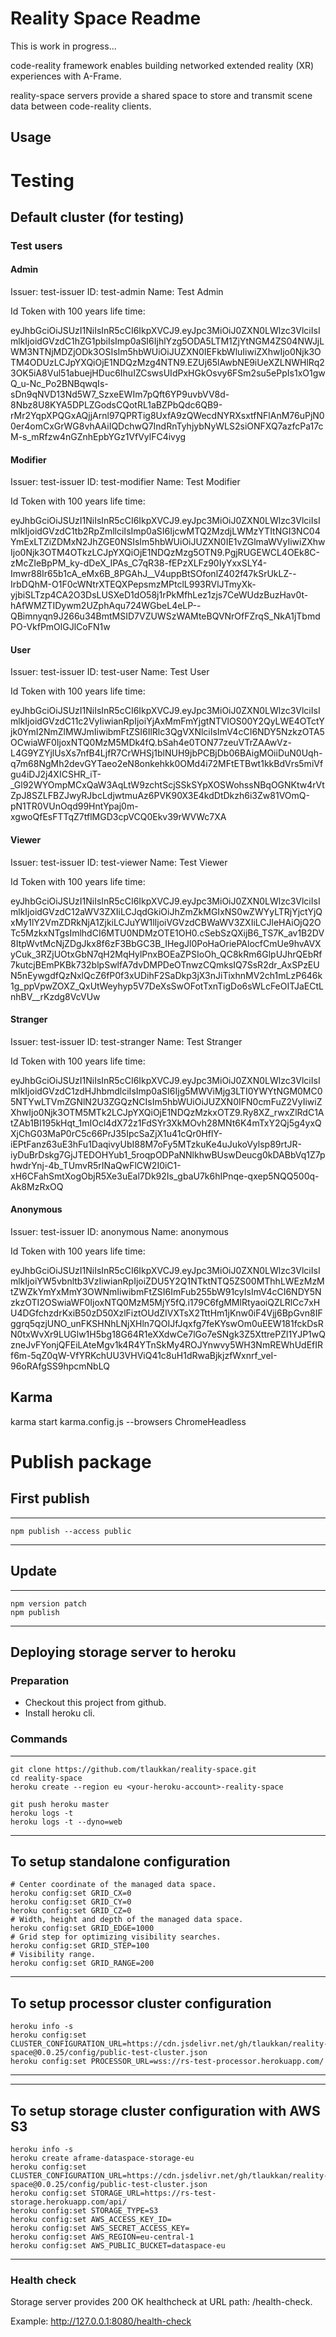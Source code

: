 # Reality Space Readme

This is work in progress...

code-reality framework enables building networked extended reality (XR) experiences with A-Frame.

reality-space servers provide a shared space to store and transmit scene data between code-reality clients.

## Usage

# Testing

## Default cluster (for testing)

### Test users

#### Admin

Issuer: test-issuer
ID: test-admin
Name: Test Admin

Id Token with 100 years life time: 

eyJhbGciOiJSUzI1NiIsInR5cCI6IkpXVCJ9.eyJpc3MiOiJ0ZXN0LWlzc3VlciIsImlkIjoidGVzdC1hZG1pbiIsImp0aSI6IjhlYzg5ODA5LTM1ZjYtNGM4ZS04NWJjLWM3NTNjMDZjODk3OSIsIm5hbWUiOiJUZXN0IEFkbWluIiwiZXhwIjo0Njk3OTM4ODUzLCJpYXQiOjE1NDQzMzg4NTN9.EZUj65lAwbNE9iUeXZLNWHlRq23OK5iA8Vul51abuejHDuc6IhuIZCswsUIdPxHGkOsvy6FSm2su5ePpIs1xO1gwQ_u-Nc_Po2BNBqwqIs-sDn9qNVD13Nd5W7_SzxeEWIm7pQft6YP9uvbVV8d-8Nbz8U8KYA5DPLZGodsCQotRL1aBZPbQdc6QB9-rMr2YqpXPQGxAQjjArnl97QPRTig8UxfA9zQWecdNYRXsxtfNFlAnM76uPjN00er4omCxGrWG8vhAAiIQDchwQ7IndRnTyhjybNyWLS2siONFXQ7azfcPa17cM-s_mRfzw4nGZnhEpbYGz1VfVylFC4ivyg

#### Modifier

Issuer: test-issuer
ID: test-modifier
Name: Test Modifier

Id Token with 100 years life time: 

eyJhbGciOiJSUzI1NiIsInR5cCI6IkpXVCJ9.eyJpc3MiOiJ0ZXN0LWlzc3VlciIsImlkIjoidGVzdC1tb2RpZmllciIsImp0aSI6IjcwMTQ2MzdjLWMzYTItNGI3NC04YmExLTZiZDMxN2JhZGE0NSIsIm5hbWUiOiJUZXN0IE1vZGlmaWVyIiwiZXhwIjo0Njk3OTM4OTkzLCJpYXQiOjE1NDQzMzg5OTN9.PgjRUGEWCL4OEk8C-zMcZIeBpPM_ky-dDeX_IPAs_C7qR38-fEPzXLFz90IyYxxSLY4-Imwr88Ir65b1cA_eMx6B_8PGAhJ__V4uppBtSOfonlZ402f47kSrUkLZ--IrbDQhM-O1F0cWNtrXTEQXPepsmzMPtclL993RVlJTmyXk-yjbiSLTzp4CA2O3DsLUSXeD1dO58j1rPkMfhLez1zjs7CeWUdzBuzHav0t-hAfWMZTIDywm2UZphAqu724WGbeL4eLP--QBimnyqn9J266u34BmtMSID7VZUWSzWAMteBQVNrOfFZrqS_NkA1jTbmdPO-VkfPmOlGJlCoFN1w

#### User

Issuer: test-issuer
ID: test-user
Name: Test User

Id Token with 100 years life time: 

eyJhbGciOiJSUzI1NiIsInR5cCI6IkpXVCJ9.eyJpc3MiOiJ0ZXN0LWlzc3VlciIsImlkIjoidGVzdC11c2VyIiwianRpIjoiYjAxMmFmYjgtNTVlOS00Y2QyLWE4OTctYjk0YmI2NmZlMWJmIiwibmFtZSI6IlRlc3QgVXNlciIsImV4cCI6NDY5NzkzOTA5OCwiaWF0IjoxNTQ0MzM5MDk4fQ.bSah4e0TON77zeuVTrZAAwVz-L4G9YZYjlUsXs7nfB4LjfR7CrWHSj1blNUH9jbPCBjDb06BAigMOiiDuN0Uqh-q7m68NgMh2devGYTaeo2eN8onkehkk0OMd4i72MFtETBwt1kkBdVrs5miVfgu4iDJ2j4XICSHR_iT-_Gl92WYOmpMCxQaW3AqLtW9zchtScjSSkSYpXOSWohssNBqOGNKtw4rVtZpJ8SZLFBZJwyRJbcLdjwtmuAz6PVK90X3E4kdDtDkzh6i3Zw81VOmQ-pN1TR0VUnOqd99HntYpaj0m-xgwoQfEsFTTqZ7tflMGD3cpVCQ0Ekv39rWVWc7XA

#### Viewer

Issuer: test-issuer
ID: test-viewer
Name: Test Viewer

Id Token with 100 years life time: 

eyJhbGciOiJSUzI1NiIsInR5cCI6IkpXVCJ9.eyJpc3MiOiJ0ZXN0LWlzc3VlciIsImlkIjoidGVzdC12aWV3ZXIiLCJqdGkiOiJhZmZkMGIxNS0wZWYyLTRjYjctYjQxMy1lY2VmZDRkNjA1ZjkiLCJuYW1lIjoiVGVzdCBWaWV3ZXIiLCJleHAiOjQ2OTc5MzkxNTgsImlhdCI6MTU0NDMzOTE1OH0.cSebSzQXijB6_TS7K_av1B2DV8ItpWvtMcNjZDgJkx8f6zF3BbGC3B_IHegJl0PoHaOriePAlocfCmUe9hvAVXyCuk_3RZjUOtxGbN7qH2MqHylPnxBOEaZPSIoOh_QC8kRm6GlpUJhrQEbRf7kutcjBEmPKBk732blpSwlfA7dvDMPDeOTnwzCQmksIQ7SsR2dr_AxSPzEUN5nEywgdfQzNxlQcZ6fP0f3xUDihF2SaDkp3jX3nJiTixhnMV2ch1mLzP646k1g_ppVpwZOXZ_QxUtWeyhyp5V7DeXsSwOFotTxnTigDo6sWLcFeOITJaECtLnhBV__rKzdg8VcVUw

#### Stranger

Issuer: test-issuer
ID: test-stranger
Name: Test Stranger

Id Token with 100 years life time: 

eyJhbGciOiJSUzI1NiIsInR5cCI6IkpXVCJ9.eyJpc3MiOiJ0ZXN0LWlzc3VlciIsImlkIjoidGVzdC1zdHJhbmdlciIsImp0aSI6Ijg5MWViMjg3LTI0YWYtNGM0MC05NTYwLTVmZGNlN2U3ZGQzNCIsIm5hbWUiOiJUZXN0IFN0cmFuZ2VyIiwiZXhwIjo0Njk3OTM5MTk2LCJpYXQiOjE1NDQzMzkxOTZ9.Ry8XZ_rwxZlRdC1AtZAb1BI195kHqt_1mIOcl4dX72z1FdSYr3XkMOvh28MNt6K4mTxY2Qj5g4yxQXjChG03MaP0rC5c66PrJ35IpcSaZjX1u41cQr0HflY-iEPtFanz63uE3hFu1DaqivyUbI88M7oFy5MTzkuKe4uJukoVylsp89rtJR-iyDuBrDskg7GjJTEDOHYub1_5roqpODPaNNlkhwBUswDeucg0kDABbVq1Z7phwdrYnj-4b_TUmvR5rINaQwFlCW2I0iC1-xH6CFahSmtXogObjR5Xe3uEal7Dk92Is_gbaU7k6hIPnqe-qxep5NQQ500q-Ak8MzRxOQ

#### Anonymous

Issuer: test-issuer
ID: anonymous
Name: anonymous

Id Token with 100 years life time: 

eyJhbGciOiJSUzI1NiIsInR5cCI6IkpXVCJ9.eyJpc3MiOiJ0ZXN0LWlzc3VlciIsImlkIjoiYW5vbnltb3VzIiwianRpIjoiZDU5Y2Q1NTktNTQ5ZS00MThhLWEzMzMtZWZkYmYxMmY3OWNmIiwibmFtZSI6ImFub255bW91cyIsImV4cCI6NDY5NzkzOTI2OSwiaWF0IjoxNTQ0MzM5MjY5fQ.i179C6fgMMlRtyaoiQZLRlCc7xHU4DGfchzdrKxiB50zD50XzlFiztOUdZIVXTsX2TttHm1jKnw0iF4Vjj6BpGvn8IFggrq5qzjUNO_unFKSHNhLNjXHln7QOIJfJqxfg7feKYswOm0uEEW181fckDsRN0txWvXr9LUGlw1H5bg18G64R1eXXdwCe7lGo7eSNgk3Z5XttrePZl1YJP1wQzneJvFYonjQFEiLAteMgv1k4R4YTnSkMy4ROJYnwvy5WH3NmREWhUdEfIRf6m-5qZ0qW-VfYRKchUU3VHViQ41c8uH1dRwaBjkjzfWxnrf_veI-96oRAfgSS9hpcmNbLQ

## Karma

karma start karma.config.js  --browsers ChromeHeadless

# Publish package

## First publish

---
    npm publish --access public
---

## Update

---
    npm version patch
    npm publish
---

## Deploying storage server to heroku

### Preparation 

* Checkout this project from github.
* Install heroku cli.

### Commands

---
    git clone https://github.com/tlaukkan/reality-space.git
    cd reality-space
    heroku create --region eu <your-heroku-account>-reality-space

    git push heroku master
    heroku logs -t
    heroku logs -t --dyno=web
---

To setup standalone configuration 
---
    # Center coordinate of the managed data space.
    heroku config:set GRID_CX=0
    heroku config:set GRID_CY=0
    heroku config:set GRID_CZ=0
    # Width, height and depth of the managed data space.
    heroku config:set GRID_EDGE=1000
    # Grid step for optimizing visibility searches.
    heroku config:set GRID_STEP=100
    # Visibility range.
    heroku config:set GRID_RANGE=200 
---
 
To setup processor cluster configuration 
---
    heroku info -s
    heroku config:set CLUSTER_CONFIGURATION_URL=https://cdn.jsdelivr.net/gh/tlaukkan/reality-space@0.0.25/config/public-test-cluster.json
    heroku config:set PROCESSOR_URL=wss://rs-test-processor.herokuapp.com/
---

---
 
To setup storage cluster configuration with AWS S3
---
    heroku info -s
    heroku create aframe-dataspace-storage-eu
    heroku config:set CLUSTER_CONFIGURATION_URL=https://cdn.jsdelivr.net/gh/tlaukkan/reality-space@0.0.25/config/public-test-cluster.json 
    heroku config:set STORAGE_URL=https://rs-test-storage.herokuapp.com/api/ 
    heroku config:set STORAGE_TYPE=S3
    heroku config:set AWS_ACCESS_KEY_ID=
    heroku config:set AWS_SECRET_ACCESS_KEY=
    heroku config:set AWS_REGION=eu-central-1
    heroku config:set AWS_PUBLIC_BUCKET=dataspace-eu
---

### Health check
Storage server provides 200 OK healthcheck at URL path: /health-check.

Example: http://127.0.0.1:8080/health-check

